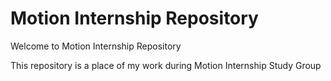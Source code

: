# Motion Internship Repository

Welcome to Motion Internship Repository

This repository is a place of my work during Motion Internship Study Group
